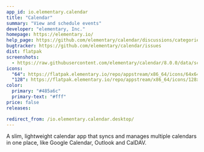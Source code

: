 ```yaml
---
app_id: io.elementary.calendar
title: "Calendar"
summary: "View and schedule events"
developer: "elementary, Inc."
homepage: https://elementary.io/
help_page: https://github.com/elementary/calendar/discussions/categories/q-a
bugtracker: https://github.com/elementary/calendar/issues
dist: flatpak
screenshots:
  - https://raw.githubusercontent.com/elementary/calendar/8.0.0/data/screenshot.png
icons:
  "64": https://flatpak.elementary.io/repo/appstream/x86_64/icons/64x64/io.elementary.calendar.png
  "128": https://flatpak.elementary.io/repo/appstream/x86_64/icons/128x128/io.elementary.calendar.png
color:
  primary: "#485a6c"
  primary-text: "#fff"
price: false
releases:

redirect_from: /io.elementary.calendar.desktop/
---
```


<p>A slim, lightweight calendar app that syncs and manages multiple calendars in one place, like Google Calendar, Outlook and CalDAV.</p>